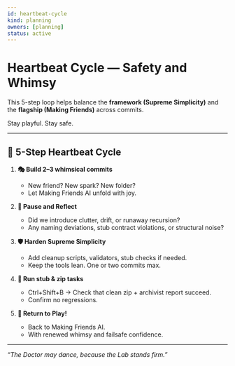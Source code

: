 ```yaml
---
id: heartbeat-cycle
kind: planning
owners: [planning]
status: active
---
```


# Heartbeat Cycle — Safety and Whimsy

This 5-step loop helps balance the **framework (Supreme Simplicity)** and the **flagship (Making Friends)** across commits.

Stay playful. Stay safe.

---

## 🪩 5-Step Heartbeat Cycle

1. **🎭 Build 2–3 whimsical commits**  
   - New friend? New spark? New folder?  
   - Let Making Friends AI unfold with joy.

2. **🧠 Pause and Reflect**  
   - Did we introduce clutter, drift, or runaway recursion?  
   - Any naming deviations, stub contract violations, or structural noise?

3. **🛡️ Harden Supreme Simplicity**  
   - Add cleanup scripts, validators, stub checks if needed.  
   - Keep the tools lean. One or two commits max.

4. **🧪 Run stub & zip tasks**  
   - Ctrl+Shift+B → Check that clean zip + archivist report succeed.  
   - Confirm no regressions.

5. **🌟 Return to Play!**  
   - Back to Making Friends AI.  
   - With renewed whimsy and failsafe confidence.

---

*“The Doctor may dance, because the Lab stands firm.”*
